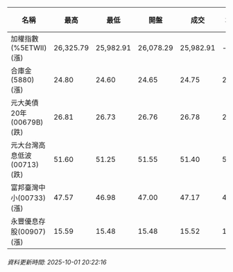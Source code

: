 | 名稱 | 最高 | 最低 | 開盤 | 成交 | 均價 | 成交金額(億) | 昨收 | 漲跌幅 | 漲跌 | 總量 | 昨量 | 振幅 |
| -------- | -------- | -------- | -------- |-------- | -------- | -------- |-------- |-------- |-------- | -------- | -------- |-------- |
|加權指數(%5ETWII) (漲)|26,325.79|25,982.91|26,078.29|25,982.91|-|4,565.00|25,820.54|0.63%|162.37|7,618,068|0|1.33%|
|合庫金(5880) (漲)|24.80|24.60|24.65|24.75|24.70|2.67|24.65|0.41%|0.10|10,825|18,161|0.81%|
|元大美債20年(00679B) (跌)|26.81|26.73|26.76|26.78|26.78|5.37|26.87|0.33%|0.09|20,049|24,715|0.30%|
|元大台灣高息低波(00713) (跌)|51.60|51.25|51.55|51.40|51.42|3.47|51.50|0.19%|0.10|6,750|7,908|0.68%|
|富邦臺灣中小(00733) (漲)|47.57|46.98|47.00|47.17|47.27|0.473|46.73|0.94%|0.44|1,000|1,028|1.26%|
|永豐優息存股(00907) (漲)|15.59|15.48|15.48|15.52|15.53|0.102|15.43|0.58%|0.09|659|504|0.71%|
###### 資料更新時間: 2025-10-01 20:22:16